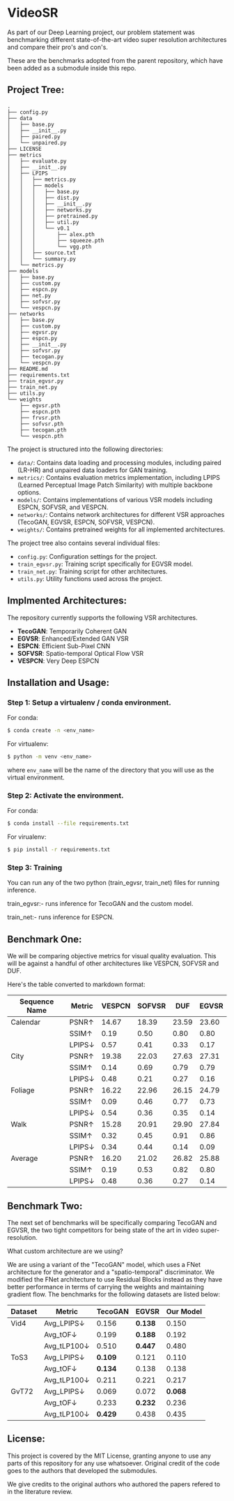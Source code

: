 # VideoSR

As part of our Deep Learning project, our problem statement was benchmarking different state-of-the-art video super resolution architectures and compare their pro's and con's. 

These are the benchmarks adopted from the parent repository, which have been added as a submodule inside this repo. 

## Project Tree: 
```
.
├── config.py
├── data
│   ├── base.py
│   ├── __init__.py
│   ├── paired.py
│   └── unpaired.py
├── LICENSE
├── metrics
│   ├── evaluate.py
│   ├── __init__.py
│   ├── LPIPS
│   │   ├── metrics.py
│   │   ├── models
│   │   │   ├── base.py
│   │   │   ├── dist.py
│   │   │   ├── __init__.py
│   │   │   ├── networks.py
│   │   │   ├── pretrained.py
│   │   │   ├── util.py
│   │   │   └── v0.1
│   │   │       ├── alex.pth
│   │   │       ├── squeeze.pth
│   │   │       └── vgg.pth
│   │   ├── source.txt
│   │   └── summary.py
│   └── metrics.py
├── models
│   ├── base.py
│   ├── custom.py
│   ├── espcn.py
│   ├── net.py
│   ├── sofvsr.py
│   └── vespcn.py
├── networks
│   ├── base.py
│   ├── custom.py
│   ├── egvsr.py
│   ├── espcn.py
│   ├── __init__.py
│   ├── sofvsr.py
│   ├── tecogan.py
│   └── vespcn.py
├── README.md
├── requirements.txt
├── train_egvsr.py
├── train_net.py
├── utils.py
└── weights
    ├── egvsr.pth
    ├── espcn.pth
    ├── frvsr.pth
    ├── sofvsr.pth
    ├── tecogan.pth
    └── vespcn.pth
```

The project is structured into the following directories:

* `data/`: Contains data loading and processing modules, including paired (LR-HR) and unpaired data loaders for GAN training.
* `metrics/`: Contains evaluation metrics implementation, including LPIPS (Learned Perceptual Image Patch Similarity) with multiple backbone options.
* `models/`: Contains implementations of various VSR models including ESPCN, SOFVSR, and VESPCN.
* `networks/`: Contains network architectures for different VSR approaches (TecoGAN, EGVSR, ESPCN, SOFVSR, VESPCN).
* `weights/`: Contains pretrained weights for all implemented architectures.

The project tree also contains several individual files:

* `config.py`: Configuration settings for the project.
* `train_egvsr.py`: Training script specifically for EGVSR model.
* `train_net.py`: Training script for other architectures.
* `utils.py`: Utility functions used across the project.

## Implmented Architectures: 
The repository currently supports the following VSR architectures. 
* **TecoGAN**: Temporarily Coherent GAN
* **EGVSR**: Enhanced/Extended GAN VSR
* **ESPCN**: Efficient Sub-Pixel CNN
* **SOFVSR**: Spatio-temporal Optical Flow VSR
* **VESPCN**: Very Deep ESPCN

## Installation and Usage: 
### Step 1: Setup a virtualenv / conda environment. 
For conda: 
```bash
$ conda create -n <env_name> 
```

For virtualenv:
```bash
$ python -m venv <env_name>
```
where `env_name` will be the name of the directory that you will use as the virtual environment. 

### Step 2: Activate the environment. 
For conda: 
```bash
$ conda install --file requirements.txt
```

For virualenv: 
```bash
$ pip install -r requirements.txt
```

### Step 3: Training
You can run any of the two python (train_egvsr, train_net) files for running inference.

train_egvsr:- runs inference for TecoGAN and the custom model. 

train_net:- runs inference for ESPCN. 

## Benchmark One: 
We will be comparing objective metrics for visual quality evaluation. This will be against a handful of other architectures like VESPCN, SOFVSR and DUF. 

Here's the table converted to markdown format:

| Sequence Name | Metric | VESPCN | SOFVSR | DUF | EGVSR |
|--------------|--------|---------|---------|-----|------|
| Calendar | PSNR↑ | 14.67 | 18.39 | 23.59 | 23.60 |
| | SSIM↑ | 0.19 | 0.50 | 0.80 | 0.80 |
| | LPIPS↓ | 0.57 | 0.41 | 0.33 | 0.17 |
| City | PSNR↑ | 19.38 | 22.03 | 27.63 | 27.31 |
| | SSIM↑ | 0.14 | 0.69 | 0.79 | 0.79 |
| | LPIPS↓ | 0.48 | 0.21 | 0.27 | 0.16 |
| Foliage | PSNR↑ | 16.22 | 22.96 | 26.15 | 24.79 |
| | SSIM↑ | 0.09 | 0.46 | 0.77 | 0.73 |
| | LPIPS↓ | 0.54 | 0.36 | 0.35 | 0.14 |
| Walk | PSNR↑ | 15.28 | 20.91 | 29.90 | 27.84 |
| | SSIM↑ | 0.32 | 0.45 | 0.91 | 0.86 |
| | LPIPS↓ | 0.34 | 0.44 | 0.14 | 0.09 |
| Average | PSNR↑ | 16.20 | 21.02 | 26.82 | 25.88 |
| | SSIM↑ | 0.19 | 0.53 | 0.82 | 0.80 |
| | LPIPS↓ | 0.48 | 0.36 | 0.27 | 0.14 |

## Benchmark Two: 
The next set of benchmarks will be specifically comparing TecoGAN and EGVSR, the two tight competitors for being state 
of the art in video super-resolution. 

What custom architecture are we using? 

We are using a variant of the "TecoGAN" model, which uses a FNet architecture for the generator and a "spatio-temporal" discriminator. We modified the FNet 
architecture to use Residual Blocks instead as they have better performance in terms of carrying the weights and maintaining gradient flow. The benchmarks for
the following datasets are listed below: 

| Dataset | Metric | TecoGAN | EGVSR | Our Model |
|---------|--------|---------|-------|-----------|
| Vid4 | Avg_LPIPS↓ | 0.156 | **0.138** | 0.150 |
| | Avg_tOF↓ | 0.199 | **0.188** | 0.192 |
| | Avg_tLP100↓ | 0.510 | **0.447** | 0.480 |
| ToS3 | Avg_LPIPS↓ | **0.109** | 0.121 | 0.110 |
| | Avg_tOF↓ | **0.134** | 0.138 | 0.138 |
| | Avg_tLP100↓ | 0.211 | 0.221 | 0.217 |
| GvT72 | Avg_LPIPS↓ | 0.069 | 0.072 | **0.068** |
| | Avg_tOF↓ | 0.233 | **0.232** | 0.236 |
| | Avg_tLP100↓ | **0.429** | 0.438 | 0.435 |

## License: 
This project is covered by the MIT License, granting anyone to use any parts of this repository for any use whatsoever. Original credit of the code goes to the authors that developed the submodules. 

We give credits to the original authors who authored the papers refered to in the literature review. 